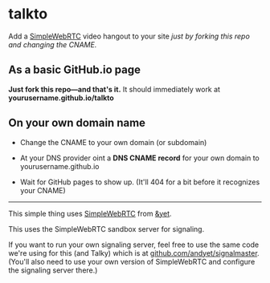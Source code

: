 talkto
======

Add a [SimpleWebRTC](http://simplewebrtc.com) video hangout to your site *just by forking this repo
and changing the CNAME.*

## As a basic GitHub.io page

__Just fork this repo—and that's it.__
It should immediately work at __yourusername.github.io/talkto__

## On your own domain name

- Change the CNAME to your own domain (or subdomain)

- At your DNS provider oint a __DNS CNAME record__ for your own domain to yourusername.github.io

- Wait for GitHub pages to show up. (It'll 404 for a bit before it recognizes your CNAME)

---

This simple thing uses [SimpleWebRTC](http://simplewebrtc.com) from [&yet](http://andyet.com).

This uses the SimpleWebRTC sandbox server for signaling. 

If you want to run your own signaling server, feel free to use the same code we're using for this (and Talky) which is at [github.com/andyet/signalmaster](https://github.com/andyet/signalmaster). (You'll also need to use your own version of SimpleWebRTC and configure the signaling server there.)
